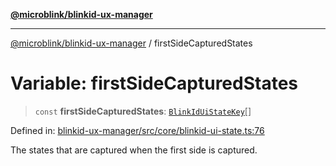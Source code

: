 [**@microblink/blinkid-ux-manager**](../README.md)

---

[@microblink/blinkid-ux-manager](../README.md) / firstSideCapturedStates

# Variable: firstSideCapturedStates

> `const` **firstSideCapturedStates**: [`BlinkIdUiStateKey`](../type-aliases/BlinkIdUiStateKey.md)[]

Defined in: [blinkid-ux-manager/src/core/blinkid-ui-state.ts:76](https://github.com/BlinkID/blinkid-web/blob/main/packages/blinkid-ux-manager/src/core/blinkid-ui-state.ts)

The states that are captured when the first side is captured.
